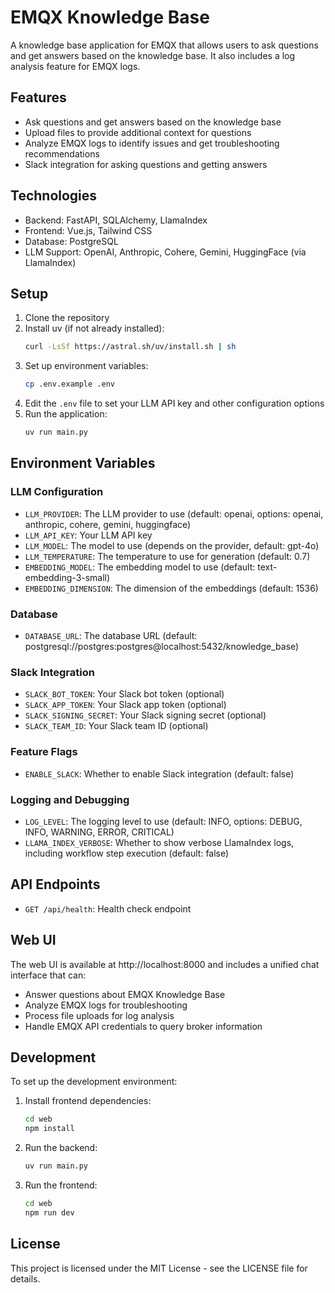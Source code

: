 # EMQX Knowledge Base

A knowledge base application for EMQX that allows users to ask questions and get answers based on the knowledge base. It also includes a log analysis feature for EMQX logs.

## Features

- Ask questions and get answers based on the knowledge base
- Upload files to provide additional context for questions
- Analyze EMQX logs to identify issues and get troubleshooting recommendations
- Slack integration for asking questions and getting answers

## Technologies

- Backend: FastAPI, SQLAlchemy, LlamaIndex
- Frontend: Vue.js, Tailwind CSS
- Database: PostgreSQL
- LLM Support: OpenAI, Anthropic, Cohere, Gemini, HuggingFace (via LlamaIndex)

## Setup

1. Clone the repository
2. Install uv (if not already installed):
   ```bash
   curl -LsSf https://astral.sh/uv/install.sh | sh
   ```
3. Set up environment variables:
   ```bash
   cp .env.example .env
   ```
4. Edit the `.env` file to set your LLM API key and other configuration options
5. Run the application:
   ```bash
   uv run main.py
   ```

## Environment Variables

### LLM Configuration
- `LLM_PROVIDER`: The LLM provider to use (default: openai, options: openai, anthropic, cohere, gemini, huggingface)
- `LLM_API_KEY`: Your LLM API key
- `LLM_MODEL`: The model to use (depends on the provider, default: gpt-4o)
- `LLM_TEMPERATURE`: The temperature to use for generation (default: 0.7)
- `EMBEDDING_MODEL`: The embedding model to use (default: text-embedding-3-small)
- `EMBEDDING_DIMENSION`: The dimension of the embeddings (default: 1536)

### Database
- `DATABASE_URL`: The database URL (default: postgresql://postgres:postgres@localhost:5432/knowledge_base)

### Slack Integration
- `SLACK_BOT_TOKEN`: Your Slack bot token (optional)
- `SLACK_APP_TOKEN`: Your Slack app token (optional)
- `SLACK_SIGNING_SECRET`: Your Slack signing secret (optional)
- `SLACK_TEAM_ID`: Your Slack team ID (optional)

### Feature Flags
- `ENABLE_SLACK`: Whether to enable Slack integration (default: false)

### Logging and Debugging
- `LOG_LEVEL`: The logging level to use (default: INFO, options: DEBUG, INFO, WARNING, ERROR, CRITICAL)
- `LLAMA_INDEX_VERBOSE`: Whether to show verbose LlamaIndex logs, including workflow step execution (default: false)

## API Endpoints

- `GET /api/health`: Health check endpoint

## Web UI

The web UI is available at http://localhost:8000 and includes a unified chat interface that can:

- Answer questions about EMQX Knowledge Base
- Analyze EMQX logs for troubleshooting
- Process file uploads for log analysis
- Handle EMQX API credentials to query broker information

## Development

To set up the development environment:

1. Install frontend dependencies:
   ```bash
   cd web
   npm install
   ```
2. Run the backend:
   ```bash
   uv run main.py
   ```
3. Run the frontend:
   ```bash
   cd web
   npm run dev
   ```

## License

This project is licensed under the MIT License - see the LICENSE file for details.